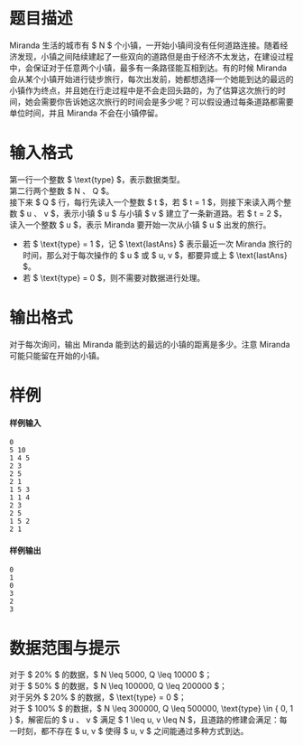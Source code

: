 
# 题目描述

Miranda 生活的城市有 $ N $ 个小镇，一开始小镇间没有任何道路连接。随着经济发现，小镇之间陆续建起了一些双向的道路但是由于经济不太发达，在建设过程中，会保证对于任意两个小镇，最多有一条路径能互相到达。有的时候 Miranda 会从某个小镇开始进行徒步旅行，每次出发前，她都想选择一个她能到达的最远的小镇作为终点，并且她在行走过程中是不会走回头路的，为了估算这次旅行的时间，她会需要你告诉她这次旅行的时间会是多少呢？可以假设通过每条道路都需要单位时间，并且 Miranda 不会在小镇停留。

# 输入格式

第一行一个整数 $ \text{type} $，表示数据类型。  
第二行两个整数 $ N $、$ Q $。  
接下来 $ Q $ 行，每行先读入一个整数 $ t $，若 $ t = 1 $，则接下来读入两个整数 $ u $、$ v $，表示小镇 $ u $ 与小镇 $ v $ 建立了一条新道路。若 $ t = 2 $，读入一个整数 $ u $，表示 Miranda 要开始一次从小镇 $ u $ 出发的旅行。  

* 若 $ \text{type} = 1 $，记 $ \text{lastAns} $ 表示最近一次 Miranda 旅行的时间，那么对于每次操作的 $ u $ 或 $ u, v $，都要异或上 $ \text{lastAns} $。
* 若 $ \text{type} = 0 $，则不需要对数据进行处理。

# 输出格式

对于每次询问，输出 Miranda 能到达的最远的小镇的距离是多少。注意 Miranda 可能只能留在开始的小镇。

# 样例

#### 样例输入
```plain
0
5 10
1 4 5
2 3
2 5
2 1
1 5 3
1 1 4
2 3
2 5
1 5 2
2 1
```

#### 样例输出
```plain
0
1
0
3
2
3
```

# 数据范围与提示

对于 $ 20\% $ 的数据，$ N \leq 5000, Q \leq 10000 $；  
对于 $ 50\% $ 的数据，$ N \leq 100000, Q \leq 200000 $；  
对于另外 $ 20\% $ 的数据，$ \text{type} = 0 $；  
对于 $ 100\% $ 的数据，$ N \leq 300000, Q \leq 500000, \text{type} \in \{ 0, 1 \} $，解密后的 $ u $、$ v $ 满足 $ 1 \leq u, v \leq N $，且道路的修建会满足：每一时刻，都不存在 $ u, v $ 使得 $ u, v $ 之间能通过多种方式到达。

